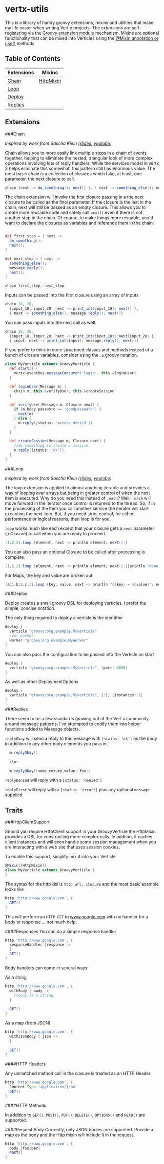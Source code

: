 vertx-utils
===========

This is a library of handy groovy extensions, mixins and utilities that make my life easier when writing Vert.x
projects. The extensions are self-registering via the [Groovy extension module](http://groovy.codehaus.org/Creating+an+extension+module)
mechanism. Mixins are optional functionality that can be mixed into Verticles using the [@Mixin annotation or 
use()](http://groovy.codehaus.org/Category+and+Mixin+transformations) methods.

Table of Contents
-----------
Extensions | Mixins
-------- | -------
[Chain](#chain)  | [HttpMixin](#httpmixin)
[Loop](#loop)   |
[Deploy](#deploy) |
[Replies](#replies) |

Extensions
-----------

###Chain

_Inspired by work from Sascha Klein ([slides](http://www.slideshare.net/sascha_klein/vertx-using-groovy),
 [youtube](https://www.youtube.com/watch?v=dsRYKgNz55o&list=FLZcybLPmV_qCz2XObpUPjMg))_
 
Chain allows you to more easily link multiple steps in a chain of events together, helping to eliminate the nested,
triangular look of more complex operations involving lots of reply handlers. While the services model in vertx 3
helps eliminate this somewhat, this pattern still has enormous value. The most basic chain is a collection of
closures which take, at least, one parameter, the next closure to call.

```groovy
chain {next -> do_something(); next() }, { next -> something_else(); message.reply(); next() }
```
    
The chain extension will invoke the first closure passing in a the next closure to be called as the final parameter.
If the closure is the last in the chain, next will still be passed as an empty closure. This allows you to create
more reusable code and safely call `next()` even if there is not another step in the chain. Of course, to make things
more resuable, you'd want to declare the closures as variables and reference them in the chain:

```groovy

def first_step = { next -> 
  do_something();
  next();
}

def next_step = { next ->
  something_else();
  message.reply();
  next();
}

chain first_step, next_step
```

Inputs can be passed into the first closure using an array of inputs

```groovy
chain 10, 20, 
  {input_10, input_20, next -> print_int(input_10); next() }, 
  { next -> something_else(); message.reply(); next()}
```
    
You can pass inputs into the next call as well.

```groovy
chain 10, 20, 
  {input_10, input_20, next -> print_int(input_10); next(input_20) }, 
  { input, next -> print_int(input); message.reply(); next()}
```

If you prefer to think in more structured classes and methods instead of a bunch of closure variables, consider
using the `.&` groovy notation.

```groovy
class MyVerticle extends GroovyVerticle {
  def start() {
    vertx.eventBus.messageConsumer('login', this.&loginUser)
  }

  def loginUser(Message m) {
    chain m, this.&verifyUser, this.&createSession
  }
  
  def verifyUser(Message m, Closure next) {
    if (m.body.password == 'goodpassword') {
      next(m)
    } else {
      m.reply([status: 'access_denied'])
    }
  }
  
  def createSession(Message m, Closure next) {
    //do something to create a session
    m.reply([status: 'ok'])
  }
}
```    

###Loop

_Inspired by work from Sascha Klein ([slides](http://www.slideshare.net/sascha_klein/vertx-using-groovy),
 [youtube](https://www.youtube.com/watch?v=dsRYKgNz55o&list=FLZcybLPmV_qCz2XObpUPjMg))_
 
The loop extension is applied to almost anything iterable and provides a way of looping over arrays but being in greater
control of when the next item is executed. Why do you need this instead of `.each`? Well, `.each` will move forward
in the iterator once control is returned to the thread. So, if in the processing of the item you call another service
the iterator will start executing the next item. But, if you need strict control, for either performance or logical
reasons, then loop is for you.

`loop` works much like each except that your closure gets a `next` parameter (a Closure) to call when you are ready 
to proceed.

```groovy
[1,2,3].loop {element, next -> println element; next();}
```

You can also pass an optional Closure to be called after processing is complete.

```groovy
[1,2,3].loop {element, next -> println element; next();}{println "done!"}
```

For Maps, the key and value are broken out

```groovy
[a:1,b:2,c:3].loop {key, value, next -> println "${key} = ${value}"; next();}
```

###Deploy

Deploy creates a small groovy DSL for deploying verticles. I prefer the simple, concise notation.

The only thing required to deploy a verticle is the identifier

```groovy
deploy {
  verticle "groovy:org.example.MyVerticle"
  //or worker
  worker "groovy:org.example.MyWorker"
}
```

You can also pass the configuration to be passed into the Verticle on start

```groovy
deploy {
  verticle "groovy:org.example.MyVerticle", [port: 8080]
}
```

As well as other DeploymentOptions

```groovy
deploy {
  verticle "groovy:org.example.MyVerticle", [:], [instances: 3]
}
```

###Replies

There seem to be a few standards growing out of the Vert.x community around message patterns. I've attempted
to codify them into helper functions added to Message objects.

`replyOkay` will send a reply to the message with `[status: 'ok']` as the body in addition to any other body elements
you pass in.

```groovy
  m.replyOkay()
  
  \\or
  
  m.replyOkay([some_return_value: foo])
```

`replyDenied` will reply with a `[status: 'denied']`

`replyError` will reply with a `[status: 'error']` plus any optional `message` supplied

Traits
---------

###HttpClientSupport

Should you require HttpClient support in your GroovyVerticle the HttpMixin provides a DSL for constructing more
complex calls. In addtion, it caches client instances and will even handle some session management when you
are interacting with a web site that uses session cookies.

To enable this support, simplify mix it into your Verticle

```groovy
@Mixin([HttpMixin])
class MyVerticle extends GroovyVerticle {
}
```

The syntax for the http dsl is `http url, closure` and the most basic example looks like

```groovy
http 'http://www.google.com', {
  GET()
}
```

This will perform an `HTTP GET` to www.google.com with no handler for a body or response ... not much help. 

####Responses
You can do a simple response handler

```groovy
http 'http://www.google.com', {
  responseHandler {response ->
  }
  GET()
}
```

Body handlers can come in several ways:

As a string
```groovy
http 'http://www.google.com', {
  withBody { body ->
    //body is a string
  }
  
  GET()
}
```

As a map (from JSON)
```groovy
http 'http://www.google.com', {
  withJsonBody { json ->
  }
  
  GET()
}
```

####HTTP Headers

Any unmatched method call in the closure is treated as an HTTP Header

```groovy
http 'http://www.google.com', {
  Content-Type 'application/json'
  GET()
}
```

####HTTP Methods

In addition to `GET()`, `POST()`, `PUT()`, `DELETE()`, `OPTIONS()` and `HEAD()` are supported.
 
####Request Body
Currently, only JSON bodies are supported. Provide a map as the body and the Http mixin will include it in the
request.

```groovy
http 'http://www.google.com', {
  body [foo:bar]
  POST()
}
```
